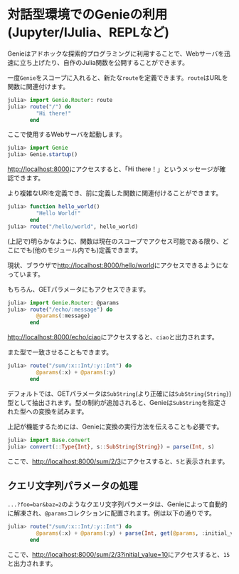 # 対話型環境でのGenieの利用(Jupyter/IJulia、REPLなど)

Genieはアドホックな探索的プログラミングに利用することで、Webサーバを迅速に立ち上げたり、自作のJulia関数を公開することができます。

一度`Genie`をスコープに入れると、新たな`route`を定義できます。`route`はURLを関数に関連付けます。

```julia
julia> import Genie.Router: route
julia> route("/") do
         "Hi there!"
       end
```

ここで使用するWebサーバを起動します。

```julia
julia> import Genie
julia> Genie.startup()
```

<http://localhost:8000>にアクセスすると、「Hi there！」というメッセージが確認できます。


より複雑なURIを定義でき、前に定義した関数に関連付けることができます。

```julia
julia> function hello_world()
         "Hello World!"
       end
julia> route("/hello/world", hello_world)
```

(上記で)明らかなように、関数は現在のスコープでアクセス可能である限り、どこにでも(他のモジュール内でも)定義できます。

現状、ブラウザで<http://localhost:8000/hello/world>にアクセスできるようになっています。

もちろん、GETパラメータにもアクセスできます。

```julia
julia> import Genie.Router: @params
julia> route("/echo/:message") do
         @params(:message)
       end
```

<http://localhost:8000/echo/ciao>にアクセスすると、`ciao`と出力されます。

また型で一致させることもできます。

```julia
julia> route("/sum/:x::Int/:y::Int") do
         @params(:x) + @params(:y)
       end
```

デフォルトでは、GETパラメータは`SubString`(より正確には`SubString{String}`)型として抽出されます。型の制約が追加されると、Genieは`SubString`を指定された型への変換を試みます。

上記が機能するためには、Genieに変換の実行方法を伝えることも必要です。

```julia
julia> import Base.convert
julia> convert(::Type{Int}, s::SubString{String}) = parse(Int, s)
```

ここで、<http://localhost:8000/sum/2/3>にアクセスすると、`5`と表示されます。

## クエリ文字列パラメータの処理

`...?foo=bar&baz=2`のようなクエリ文字列パラメータは、Genieによって自動的に解凍され、`@params`コレクションに配置されます。例は以下の通りです。

```julia
julia> route("/sum/:x::Int/:y::Int") do
         @params(:x) + @params(:y) + parse(Int, get(@params, :initial_value, "0"))
       end
```

ここで、<http://localhost:8000/sum/2/3?initial_value=10>にアクセスすると、`15`と出力されます。

